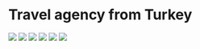 #     Travel agency from Turkey
![](https://github.com/DamianPyCoder/Webs_withPureCode/blob/main/screenshots/7.png)
![](https://github.com/DamianPyCoder/Webs_withPureCode/blob/main/screenshots/7b.png)
![](https://github.com/DamianPyCoder/Webs_withPureCode/blob/main/screenshots/7c.png)
![](https://github.com/DamianPyCoder/Webs_withPureCode/blob/main/screenshots/8.png)
![](https://github.com/DamianPyCoder/Webs_withPureCode/blob/main/screenshots/9.png)
![](https://github.com/DamianPyCoder/Webs_withPureCode/blob/main/screenshots/10.png)

